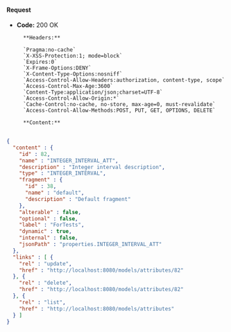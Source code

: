 #### Request

* **Code:** 200 OK

        **Headers:**

        `Pragma:no-cache`
        `X-XSS-Protection:1; mode=block`
        `Expires:0`
        `X-Frame-Options:DENY`
        `X-Content-Type-Options:nosniff`
        `Access-Control-Allow-Headers:authorization, content-type, scope`
        `Access-Control-Max-Age:3600`
        `Content-Type:application/json;charset=UTF-8`
        `Access-Control-Allow-Origin:*`
        `Cache-Control:no-cache, no-store, max-age=0, must-revalidate`
        `Access-Control-Allow-Methods:POST, PUT, GET, OPTIONS, DELETE`

        **Content:**

```json
    
{
  "content" : {
    "id" : 82,
    "name" : "INTEGER_INTERVAL_ATT",
    "description" : "Integer interval description",
    "type" : "INTEGER_INTERVAL",
    "fragment" : {
      "id" : 38,
      "name" : "default",
      "description" : "Default fragment"
    },
    "alterable" : false,
    "optional" : false,
    "label" : "ForTests",
    "dynamic" : true,
    "internal" : false,
    "jsonPath" : "properties.INTEGER_INTERVAL_ATT"
  },
  "links" : [ {
    "rel" : "update",
    "href" : "http://localhost:8080/models/attributes/82"
  }, {
    "rel" : "delete",
    "href" : "http://localhost:8080/models/attributes/82"
  }, {
    "rel" : "list",
    "href" : "http://localhost:8080/models/attributes"
  } ]
}
```
